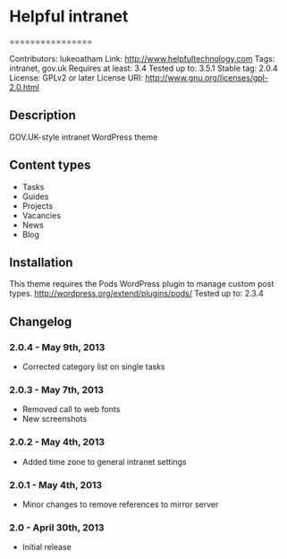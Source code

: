 # Helpful intranet #
================

Contributors: lukeoatham
Link: http://www.helpfultechnology.com
Tags: intranet, gov.uk
Requires at least: 3.4
Tested up to: 3.5.1
Stable tag: 2.0.4
License: GPLv2 or later
License URI: http://www.gnu.org/licenses/gpl-2.0.html


## Description ##

GOV.UK-style intranet WordPress theme


## Content types ##

* Tasks
* Guides
* Projects
* Vacancies
* News
* Blog


## Installation ##

This theme requires the Pods WordPress plugin to manage custom post types.
http://wordpress.org/extend/plugins/pods/
Tested up to: 2.3.4


## Changelog ##

### 2.0.4 - May 9th, 2013 ###
* Corrected category list on single tasks

### 2.0.3 - May 7th, 2013 ###
* Removed call to web fonts
* New screenshots

### 2.0.2 - May 4th, 2013 ###
* Added time zone to general intranet settings

### 2.0.1 - May 4th, 2013 ###
* Minor changes to remove references to mirror server

### 2.0 - April 30th, 2013 ###
* Initial release



